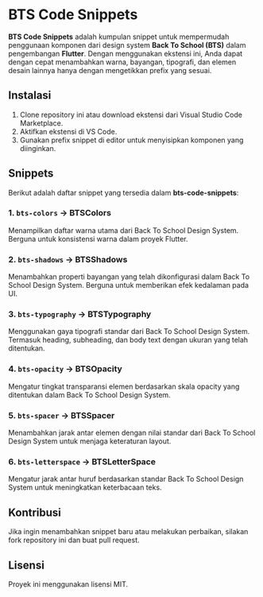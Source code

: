 # BTS Code Snippets

**BTS Code Snippets** adalah kumpulan snippet untuk mempermudah penggunaan komponen dari design system **Back To School (BTS)** dalam pengembangan **Flutter**. Dengan menggunakan ekstensi ini, Anda dapat dengan cepat menambahkan warna, bayangan, tipografi, dan elemen desain lainnya hanya dengan mengetikkan prefix yang sesuai.

## Instalasi

1. Clone repository ini atau download ekstensi dari Visual Studio Code Marketplace.
2. Aktifkan ekstensi di VS Code.
3. Gunakan prefix snippet di editor untuk menyisipkan komponen yang diinginkan.

## Snippets

Berikut adalah daftar snippet yang tersedia dalam **bts-code-snippets**:

### 1. `bts-colors` → **BTSColors**
Menampilkan daftar warna utama dari Back To School Design System. Berguna untuk konsistensi warna dalam proyek Flutter.

### 2. `bts-shadows` → **BTSShadows**
Menambahkan properti bayangan yang telah dikonfigurasi dalam Back To School Design System. Berguna untuk memberikan efek kedalaman pada UI.

### 3. `bts-typography` → **BTSTypography**
Menggunakan gaya tipografi standar dari Back To School Design System. Termasuk heading, subheading, dan body text dengan ukuran yang telah ditentukan.

### 4. `bts-opacity` → **BTSOpacity**
Mengatur tingkat transparansi elemen berdasarkan skala opacity yang ditentukan dalam Back To School Design System.

### 5. `bts-spacer` → **BTSSpacer**
Menambahkan jarak antar elemen dengan nilai standar dari Back To School Design System untuk menjaga keteraturan layout.

### 6. `bts-letterspace` → **BTSLetterSpace**
Mengatur jarak antar huruf berdasarkan standar Back To School Design System untuk meningkatkan keterbacaan teks.

## Kontribusi
Jika ingin menambahkan snippet baru atau melakukan perbaikan, silakan fork repository ini dan buat pull request.

## Lisensi
Proyek ini menggunakan lisensi MIT.


